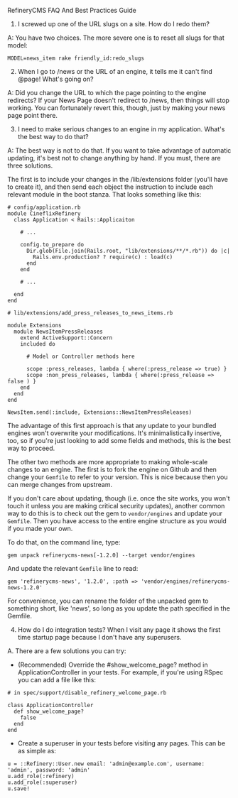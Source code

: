 RefineryCMS FAQ And Best Practices Guide

1. I screwed up one of the URL slugs on a site. How do I redo them?

A: You have two choices. The more severe one is to reset all slugs for that model:

    MODEL=news_item rake friendly_id:redo_slugs
    
2. When I go to /news or the URL of an engine, it tells me it can't find @page! What's going on?

A: Did you change the URL to which the page pointing to the engine redirects? If your News Page doesn't redirect to /news, then things will stop working. You can fortunately revert this, though, just by making your news page point there.

3. I need to make serious changes to an engine in my application. What's the best way to do that?

A: The best way is not to do that. If you want to take advantage of automatic updating, it's best not to change anything by hand. If you must, there are three solutions.

The first is to include your changes in the /lib/extensions folder (you'll have to create it), and then send each object the instruction to include each relevant module in the boot stanza. That looks something like this:

    # config/application.rb
    module CineflixRefinery
      class Application < Rails::Applicaiton

        # ...

        config.to_prepare do
          Dir.glob(File.join(Rails.root, "lib/extensions/**/*.rb")) do |c|
            Rails.env.production? ? require(c) : load(c)
          end
        end
        
        # ...
        
      end
    end
    
    # lib/extensions/add_press_releases_to_news_items.rb
    
    module Extensions
      module NewsItemPressReleases
        extend ActiveSupport::Concern
        included do
        
          # Model or Controller methods here
          
          scope :press_releases, lambda { where(:press_release => true) }
          scope :non_press_releases, lambda { where(:press_release => false ) }
        end
      end
    end	

    NewsItem.send(:include, Extensions::NewsItemPressReleases)
    
The advantage of this first approach is that any update to your bundled engines won't overwrite your modifications. It's minimalistically insertive, too, so if you're just looking to add some fields and methods, this is the best way to proceed.

The other two methods are more appropriate to making whole-scale changes to an engine. The first is to fork the engine on Github and then change your `Gemfile` to refer to your version. This is nice because then you can merge changes from upstream.

If you don't care about updating, though (i.e. once the site works, you won't touch it unless you are making critical security updates), another common way to do this is to check out the gem to `vendor/engines` and update your `Gemfile`. Then you have access to the entire engine structure as you would if you made your own.

To do that, on the command line, type:

    gem unpack refinerycms-news[-1.2.0] --target vendor/engines
    
And update the relevant `Gemfile` line to read:

    gem 'refinerycms-news', '1.2.0', :path => 'vendor/engines/refinerycms-news-1.2.0'
    
For convenience, you can rename the folder of the unpacked gem to something short, like 'news', so long as you update the path specified in the Gemfile.

4. How do I do integration tests? When I visit any page it shows the first time startup page because I don't have any superusers.

A. There are a few solutions you can try:

* (Recommended) Override the #show_welcome_page? method in ApplicationController in your tests. For example, if you're using RSpec you can add a file like this:

```
# in spec/support/disable_refinery_welcome_page.rb

class ApplicationController
  def show_welcome_page?
    false
  end
end
```

* Create a superuser in your tests before visiting any pages. This can be as simple as:

```
u = ::Refinery::User.new email: 'admin@example.com', username: 'admin', password: 'admin'
u.add_role(:refinery)
u.add_role(:superuser)
u.save!
```